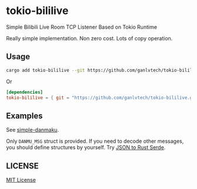 # tokio-bililive

Simple Bilibili Live Room TCP Listener Based on Tokio Runtime

Really simple implementation. Non zero cost. Lots of copy operation.

## Usage

```bash
cargo add tokio-bililive --git https://github.com/ganlvtech/tokio-bililive.git
```

Or

```toml
[dependencies]
tokio-bililive = { git = "https://github.com/ganlvtech/tokio-bililive.git", version = "0.1.0" }
```

## Examples

See [simple-danmaku](./examples/simple-danmaku/src/main.rs).

Only `DANMU_MSG` struct is provided. If you need to decode other messages, you should define structures by yourself. Try [JSON to Rust Serde](https://transform.tools/json-to-rust-serde).

## LICENSE

[MIT License](https://opensource.org/licenses/MIT)
